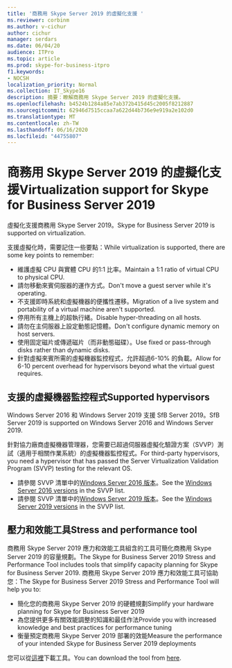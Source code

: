 ```yaml
---
title: '商務用 Skype Server 2019 的虛擬化支援 '
ms.reviewer: corbinm
ms.author: v-cichur
author: cichur
manager: serdars
ms.date: 06/04/20
audience: ITPro
ms.topic: article
ms.prod: skype-for-business-itpro
f1.keywords:
- NOCSH
localization_priority: Normal
ms.collection: IT_Skype16
description: 摘要：瞭解商務用 Skype Server 2019 的虛擬化支援。
ms.openlocfilehash: b4524b1284a85e7ab372b415d45c2005f8212887
ms.sourcegitcommit: 62946d7515ccaa7a622d44b736e9e919a2e102d0
ms.translationtype: MT
ms.contentlocale: zh-TW
ms.lasthandoff: 06/16/2020
ms.locfileid: "44755807"
---
```

# <a name="virtualization-support-for-skype-for-business-server-2019"></a><span data-ttu-id="05df0-103">商務用 Skype Server 2019 的虛擬化支援</span><span class="sxs-lookup"><span data-stu-id="05df0-103">Virtualization support for Skype for Business Server 2019</span></span>

<span data-ttu-id="05df0-104">虛擬化支援商務用 Skype Server 2019。</span><span class="sxs-lookup"><span data-stu-id="05df0-104">Skype for Business Server 2019 is supported on virtualization.</span></span>

<span data-ttu-id="05df0-105">支援虛擬化時，需要記住一些要點：</span><span class="sxs-lookup"><span data-stu-id="05df0-105">While virtualization is supported, there are some key points to remember:</span></span>

- <span data-ttu-id="05df0-106">維護虛擬 CPU 與實體 CPU 的1:1 比率。</span><span class="sxs-lookup"><span data-stu-id="05df0-106">Maintain a 1:1 ratio of virtual CPU to physical CPU.</span></span>
- <span data-ttu-id="05df0-107">請勿移動來賓伺服器的運作方式。</span><span class="sxs-lookup"><span data-stu-id="05df0-107">Don't move a guest server while it's operating.</span></span>
- <span data-ttu-id="05df0-108">不支援即時系統和虛擬機器的便攜性遷移。</span><span class="sxs-lookup"><span data-stu-id="05df0-108">Migration of a live system and portability of a virtual machine aren't supported.</span></span>
- <span data-ttu-id="05df0-109">停用所有主機上的超執行緒。</span><span class="sxs-lookup"><span data-stu-id="05df0-109">Disable hyper-threading on all hosts.</span></span>
- <span data-ttu-id="05df0-110">請勿在主伺服器上設定動態記憶體。</span><span class="sxs-lookup"><span data-stu-id="05df0-110">Don't configure dynamic memory on host servers.</span></span>
- <span data-ttu-id="05df0-111">使用固定磁片或傳遞磁片（而非動態磁碟）。</span><span class="sxs-lookup"><span data-stu-id="05df0-111">Use fixed or pass-through disks rather than dynamic disks.</span></span>
- <span data-ttu-id="05df0-112">針對虛擬來賓所需的虛擬機器監控程式，允許超過6-10% 的負載。</span><span class="sxs-lookup"><span data-stu-id="05df0-112">Allow for 6-10 percent overhead for hypervisors beyond what the virtual guest requires.</span></span>

## <a name="supported-hypervisors"></a><span data-ttu-id="05df0-113">支援的虛擬機器監控程式</span><span class="sxs-lookup"><span data-stu-id="05df0-113">Supported hypervisors</span></span>

<span data-ttu-id="05df0-114">Windows Server 2016 和 Windows Server 2019 支援 SfB Server 2019。</span><span class="sxs-lookup"><span data-stu-id="05df0-114">SfB Server 2019 is supported on Windows Server 2016 and Windows Server 2019.</span></span>

<span data-ttu-id="05df0-115">針對協力廠商虛擬機器管理器，您需要已超過伺服器虛擬化驗證方案（SVVP）測試（適用于相關作業系統）的虛擬機器監控程式。</span><span class="sxs-lookup"><span data-stu-id="05df0-115">For third-party hypervisors, you need a hypervisor that has passed the Server Virtualization Validation Program (SVVP) testing for the relevant OS.</span></span>

- <span data-ttu-id="05df0-116">請參閱 SVVP 清單中的[Windows Server 2016 版本](https://www.windowsservercatalog.com/results.aspx?&bCatID=1521&cpID=0&avc=86&ava=88&avt=0&avq=0&OR=1&PGS=25)。</span><span class="sxs-lookup"><span data-stu-id="05df0-116">See the [Windows Server 2016 versions](https://www.windowsservercatalog.com/results.aspx?&bCatID=1521&cpID=0&avc=86&ava=88&avt=0&avq=0&OR=1&PGS=25) in the SVVP list.</span></span>
- <span data-ttu-id="05df0-117">請參閱 SVVP 清單中的[Windows Server 2019 版本](https://www.windowsservercatalog.com/results.aspx?&bCatID=1521&cpID=0&avc=86&ava=130&avt=0&avq=0&OR=1&PGS=25)。</span><span class="sxs-lookup"><span data-stu-id="05df0-117">See the [Windows Server 2019 versions](https://www.windowsservercatalog.com/results.aspx?&bCatID=1521&cpID=0&avc=86&ava=130&avt=0&avq=0&OR=1&PGS=25) in the SVVP list.</span></span>

## <a name="stress-and-performance-tool"></a><span data-ttu-id="05df0-118">壓力和效能工具</span><span class="sxs-lookup"><span data-stu-id="05df0-118">Stress and performance tool</span></span>

<span data-ttu-id="05df0-119">商務用 Skype Server 2019 應力和效能工具組含的工具可簡化商務用 Skype Server 2019 的容量規劃。</span><span class="sxs-lookup"><span data-stu-id="05df0-119">The Skype for Business Server 2019 Stress and Performance Tool includes tools that simplify capacity planning for Skype for Business Server 2019.</span></span> <span data-ttu-id="05df0-120">商務用 Skype Server 2019 應力和效能工具可協助您：</span><span class="sxs-lookup"><span data-stu-id="05df0-120">The Skype for Business Server 2019 Stress and Performance Tool will help you to:</span></span>

- <span data-ttu-id="05df0-121">簡化您的商務用 Skype Server 2019 的硬體規劃</span><span class="sxs-lookup"><span data-stu-id="05df0-121">Simplify your hardware planning for Skype for Business Server 2019</span></span>
- <span data-ttu-id="05df0-122">為您提供更多有關效能調整的知識和最佳作法</span><span class="sxs-lookup"><span data-stu-id="05df0-122">Provide you with increased knowledge and best practices for performance tuning</span></span>
- <span data-ttu-id="05df0-123">衡量預定商務用 Skype Server 2019 部署的效能</span><span class="sxs-lookup"><span data-stu-id="05df0-123">Measure the performance of your intended Skype for Business Server 2019 deployments</span></span>
 
<span data-ttu-id="05df0-124">您可以從[這裡](https://www.microsoft.com/download/details.aspx?id=101447)下載工具。</span><span class="sxs-lookup"><span data-stu-id="05df0-124">You can download the tool from [here](https://www.microsoft.com/download/details.aspx?id=101447).</span></span>
